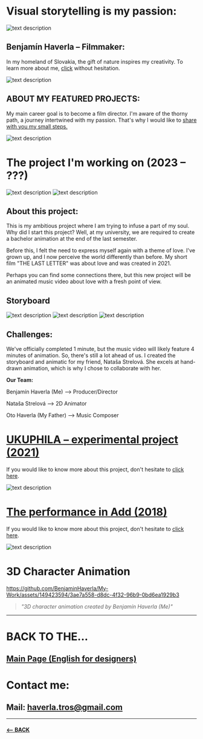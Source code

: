 # Visual storytelling is my passion:

![text description](Images/Profile.png)

## Benjamín Haverla – Filmmaker:

In my homeland of Slovakia, the gift of nature inspires my creativity. To learn more about me, [click](https://github.com/BenjaminHaverla/Main-about-me.git) without hesitation.

![text description](Images/Nature.png)

## ABOUT MY FEATURED PROJECTS:

My main career goal is to become a film director. I'm aware of the thorny path, a journey intertwined with my passion. That's why I would like to [share with you my small steps.](https://github.com/BenjaminHaverla/About-my-featured-projects.git)

![text description](Images/Team.png)

# The project I'm working on (2023 – ???)
![text description](Images/Still_shot_scene1.png)
![text description](Images/Still_shot_scene2.png)

## About this project:

This is my ambitious project where I am trying to infuse a part of my soul. Why did I start this project? Well, at my university, we are required to create a bachelor animation at the end of the last semester.

Before this, I felt the need to express myself again with a theme of love. I've grown up, and I now perceive the world differently than before. My short film "THE LAST LETTER" was about love and was created in 2021.

Perhaps you can find some connections there, but this new project will be an animated music video about love with a fresh point of view.

## Storyboard
![text description](Images/Storyboard_1.png)
![text description](Images/Storyboard_4.png)
![text description](Images/Storyboard_5.png)

## Challenges:
We've officially completed 1 minute, but the music video will likely feature 4 minutes of animation. So, there's still a lot ahead of us. I created the storyboard and animatic for my friend, Nataša Strelová. She excels at hand-drawn animation, which is why I chose to collaborate with her.

**Our Team:**

Benjamín Haverla (Me) –> Producer/Director

Nataša Strelová –> 2D Animator

Oto Haverla (My Father) –> Music Composer

# [UKUPHILA – experimental project (2021)](https://github.com/BenjaminHaverla/UKUPHILA-experimental-project.git)
If you would like to know more about this project, don't hesitate to [click here](https://github.com/BenjaminHaverla/UKUPHILA-experimental-project.git).

![text description](Images/Green_5.jpg)

# [The performance in Add (2018)](https://github.com/BenjaminHaverla/The-performance-in-Add.git)
If you would like to know more about this project, don't hesitate to [click here](https://github.com/BenjaminHaverla/The-performance-in-Add.git).

![text description](Images/Performance_1.png)

# 3D Character Animation

https://github.com/BenjaminHaverla/My-Work/assets/149423594/3ae7a558-d8dc-4f32-96b9-0bd6ea1929b3
> *"3D character animation created by Benjamín Haverla (Me)"*

-------------------------------------------------------------

# BACK TO THE...
## [Main Page (English for designers)](https://github.com/BenjaminHaverla/English-for-designers.git)
# Contact me:
## **Mail**: haverla.tros@gmail.com

-------------------------------------------------------------

#### [<– BACK](https://github.com/BenjaminHaverla/English-for-designers.git)
